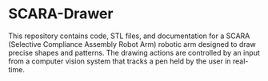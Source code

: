 # SCARA-Drawer
This repository contains code, STL files, and documentation for a SCARA (Selective Compliance Assembly Robot Arm) robotic arm designed to draw precise shapes and patterns. The drawing actions are controlled by an input from a computer vision system that tracks a pen held by the user in real-time.

